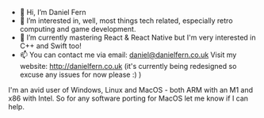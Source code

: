 - 👋 Hi, I’m Daniel Fern
- 👀 I’m interested in, well, most things tech related, especially retro computing and game development.
- 🌱 I’m currently mastering React & React Native but I'm very interested in C++ and Swift too!
- 📫 You can contact me via email: daniel@danielfern.co.uk
  Visit my website: http://danielfern.co.uk (it's currently being redesigned so excuse any issues for now please :) )

I'm an avid user of Windows, Linux and MacOS - both ARM with an M1 and x86 with Intel. So for any software porting for MacOS let me know if I can help.

<!---
danferny/danferny is a ✨ special ✨ repository because its `README.md` (this file) appears on your GitHub profile.
You can click the Preview link to take a look at your changes.
--->
